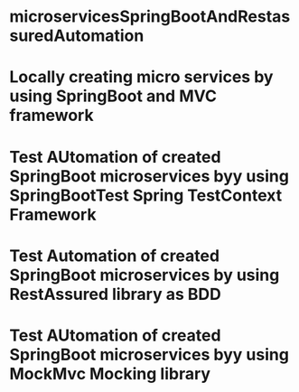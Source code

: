 # microservicesSpringBootAndRestassuredAutomation
# Locally creating micro services by using SpringBoot and MVC framework
# Test AUtomation of created SpringBoot  microservices byy using SpringBootTest Spring TestContext Framework
# Test Automation of created SpringBoot microservices by using RestAssured library as BDD
# Test AUtomation of created SpringBoot  microservices byy using MockMvc Mocking library
